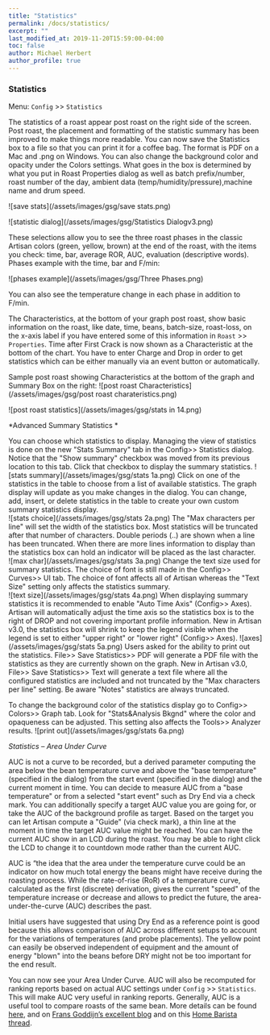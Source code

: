 ```yaml
---
title: "Statistics"
permalink: /docs/statistics/
excerpt: ""
last_modified_at: 2019-11-20T15:59:00-04:00
toc: false
author: Michael Herbert
author_profile: true
---
```

### Statistics

Menu: `Config` >> `Statistics`

The statistics of a roast appear post roast on the right side of the screen.  Post roast, the placement and formatting of the statistic summary has been improved to make things more readable.  You can now save the Statistics box to a file so that you can print it for a coffee bag.  The format is PDF on a Mac and .png on Windows.  You can also change the background color and opacity under the Colors settings.  What goes in the box is determined by what you put in Roast Properties dialog as well as batch prefix/number, roast number of the day, ambient data (temp/humidity/pressure),machine name and drum speed. 

![save stats](/assets/images/gsg/save stats.png)

![statistic dialog](/assets/images/gsg/Statistics Dialogv3.png)

These selections allow you to see the three roast phases in the classic Artisan colors (green, yellow, brown) at the end of the roast, with the items you check: time, bar, average ROR, AUC, evaluation (descriptive words).  Phases example with the time, bar and F/min:

![phases example](/assets/images/gsg/Three Phases.png)

You can also see the temperature change in each phase in addition to F/min.

The Characteristics, at the bottom of your graph post roast, show basic information on the roast, like date, time, beans, batch-size, roast-loss, on the x-axis label if you have entered some of this information in `Roast` >> `Properties`.  Time after First Crack is now shown as a Characteristic at the bottom of the chart.  You have to enter Charge and Drop in order to get statistics which can be either manually via an event button or automatically.   

Sample post roast showing Characteristics at the bottom of the graph and Summary Box on the right:
![post roast Characteristics](/assets/images/gsg/post roast charateristics.png)

![post roast statistics](/assets/images/gsg/stats in 14.png)

*Advanced Summary Statistics *

You can choose which statistics to display. Managing the view of statistics is done on the new "Stats Summary" tab in the Config>> Statistics dialog. Notice that the "Show summary" checkbox was moved from its previous location to this tab.  Click that checkbox to display the summary statistics. 
![stats summary](/assets/images/gsg/stats 1a.png)
Click on one of the statistics in the table to choose from a list of available statistics.  The graph display will update as you make changes in the dialog.  You can change, add, insert, or delete statistics in the table to create your own custom summary statistics display.   
![stats choice](/assets/images/gsg/stats 2a.png)
The "Max characters per line" will set the width of the statistics box.  Most statistics will be truncated after that number of characters.  Double periods (..) are shown when a line has been truncated. When there are more lines information to display than the statistics box can hold an indicator will be placed as the last character.   
![max char](/assets/images/gsg/stats 3a.png)
Change the text size used for summary statistics.  The choice of font is still made in the Config>> Curves>> UI tab.  The choice of font affects all of Artisan whereas the "Text Size" setting only affects the statistics summary.  
![text size](/assets/images/gsg/stats 4a.png)
When displaying summary statistics it is recommended to enable "Auto Time Axis" (Config>> Axes).  Artisan will automatically adjust the time axis so the statistics box is to the right of DROP and not covering important profile information.  New in Artisan v3.0, the statistics box will shrink to keep the legend visible when the legend is set to either "upper right" or "lower right" (Config>> Axes). 
![axes](/assets/images/gsg/stats 5a.png)
Users asked for the ability to print out the statistics.  File>> Save Statistics>> PDF will generate a PDF file with the statistics as they are currently shown on the graph.  New in Artisan v3.0, File>> Save Statistics>> Text will generate a text file where all the configured statistics are included and not truncated by the "Max characters per line" setting.  Be aware "Notes" statistics are always truncated.  

To change the background color of the statistics display go to Config>> Colors>> Graph tab.  Look for "Stats&Analysis Bkgnd" where the color and opaqueness can be adjusted.  This setting also affects the Tools>> Analyzer results. 
![print out](/assets/images/gsg/stats 6a.png)


*Statistics – Area Under Curve*

AUC is not a curve to be recorded, but a derived parameter computing the area below the bean temperature curve and above the "base temperature" (specified in the dialog) from the start event (specified in the dialog) and the current moment in time. You can decide to measure AUC from a "base temperature" or from a selected "start event" such as Dry End via a check mark. You can additionally specify a target AUC value you are going for, or take the AUC of the background profile as target. Based on the target you can let Artisan compute a "Guide" (via check mark), a thin line at the moment in time the target AUC value might be reached. You can have the current AUC show in an LCD during the roast.  You may be able to right click the LCD to change it to countdown mode rather than the current AUC.  

AUC is “the idea that the area under the temperature curve could be an indicator on how much total energy the beans might have receive during the roasting process. While the rate-of-rise (RoR) of a temperature curve, calculated as the first (discrete) derivation, gives the current "speed" of the temperature increase or decrease and allows to predict the future, the area-under-the-curve (AUC) describes the past.

Initial users have suggested that using Dry End as a reference point is good because this allows comparison of AUC across different setups to account for the variations of temperatures (and probe placements). The yellow point can easily be observed independent of equipment and the amount of energy "blown" into the beans before DRY might not be too important for the end result.

You can now see your Area Under Curve.  AUC will also be recomputed for ranking reports based on actual AUC settings under `Config` >> `Statistics`.  This will make AUC very useful in ranking reports.  Generally, AUC is a useful tool to compare roasts of the same bean.  More details can be found [here](https://artisan-roasterscope.blogspot.com/2016/11/area-under-curve-auc.html), and on [Frans Goddijn’s excellent blog](http://kostverlorenvaart.blogspot.com/2016/11/the-area-under-curve.html) and on this [Home Barista thread](https://www.home-barista.com/home-roasting/charting-auc-in-artisan-t46404.html).
